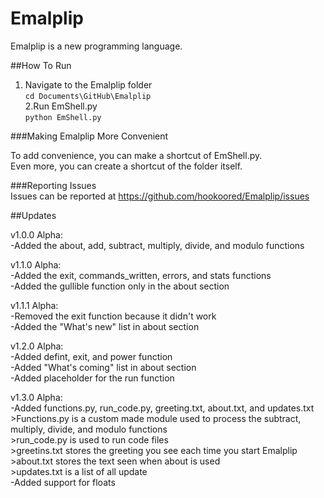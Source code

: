 # Emalplip
Emalplip is a new programming language.  

##How To Run  

1. Navigate to the Emalplip folder  
`cd Documents\GitHub\Emalplip`  
2.Run EmShell.py  
`python EmShell.py`  

###Making Emalplip More Convenient

To add convenience, you can make a shortcut of EmShell.py.  
Even more, you can create a shortcut of the folder itself.  

###Reporting Issues  
Issues can be reported at https://github.com/hookoored/Emalplip/issues

##Updates  

v1.0.0 Alpha:  
    -Added the about, add, subtract, multiply, divide, and modulo functions  

v1.1.0 Alpha:  
    -Added the exit, commands_written, errors, and stats functions  
    -Added the gullible function only in the about section  
  
v1.1.1 Alpha:  
    -Removed the exit function because it didn't work  
    -Added the "What's new" list in about section  
      
v1.2.0 Alpha:  
    -Added defint, exit, and power function  
    -Added "What's coming" list in about section  
    -Added placeholder for the run function  
  
v1.3.0 Alpha:  
    -Added functions.py, run_code.py, greeting.txt, about.txt, and updates.txt  
        >Functions.py is a custom made module used to process the subtract, multiply, divide, and modulo functions  
        >run_code.py is used to run code files  
        >greetins.txt stores the greeting you see each time you start Emalplip  
        >about.txt stores the text seen when about is used  
        >updates.txt is a list of all update  
-Added support for floats  
